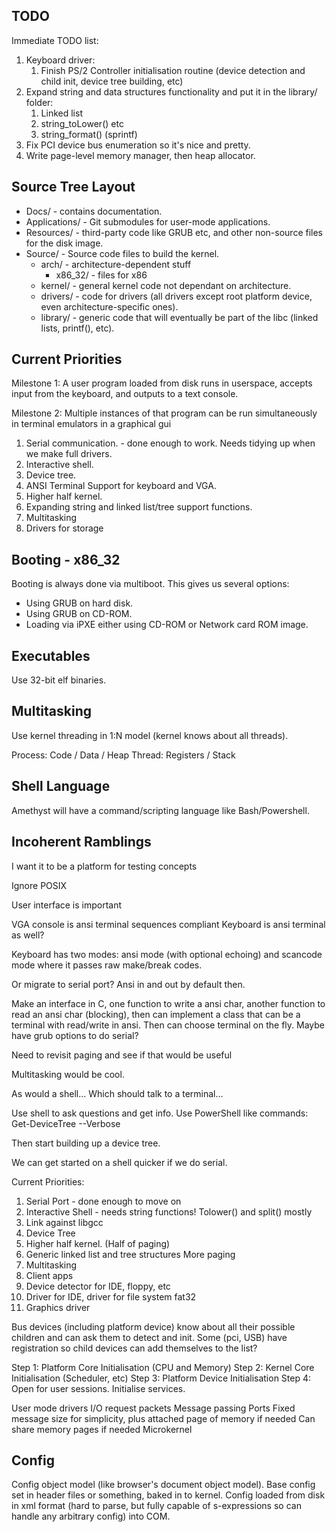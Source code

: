 ## TODO

Immediate TODO list:

1.  Keyboard driver:
    1.  Finish PS/2 Controller initialisation routine (device detection and child init, device tree building, etc)
2.  Expand string and data structures functionality and put it in the library/ folder:
    1.  Linked list
    2.  string_toLower() etc
    3.  string_format() (sprintf)
3.  Fix PCI device bus enumeration so it's nice and pretty.
4.  Write page-level memory manager, then heap allocator.

## Source Tree Layout

* Docs/ - contains documentation.
* Applications/ - Git submodules for user-mode applications.
* Resources/ - third-party code like GRUB etc, and other non-source files for the disk image.
* Source/ - Source code files to build the kernel.
    * arch/ - architecture-dependent stuff
	    * x86_32/ - files for x86
    * kernel/ - general kernel code not dependant on architecture.
	* drivers/ - code for drivers (all drivers except root platform device, even architecture-specific ones).
    * library/ - generic code that will eventually be part of the libc (linked lists, printf(), etc).

## Current Priorities

Milestone 1:
A user program loaded from disk runs in userspace, accepts input from the keyboard, and outputs to a text console.

Milestone 2:
Multiple instances of that program can be run simultaneously in terminal emulators in a graphical gui

1. Serial communication. - done enough to work. Needs tidying up when we make full drivers.
2. Interactive shell.
4. Device tree.
3. ANSI Terminal Support for keyboard and VGA.
4. Higher half kernel.
5. Expanding string and linked list/tree support functions.
6. Multitasking
7. Drivers for storage

## Booting - x86_32

Booting is always done via multiboot. This gives us several options:
 *  Using GRUB on hard disk.
 *  Using GRUB on CD-ROM.
 *  Loading via iPXE either using CD-ROM or Network card ROM image.

## Executables

Use 32-bit elf binaries.

## Multitasking

Use kernel threading in 1:N model (kernel knows about all threads).

Process:	Code / Data / Heap
Thread:		Registers / Stack

## Shell Language

Amethyst will have a command/scripting language like Bash/Powershell.

## Incoherent Ramblings

I want it to be a platform for testing concepts

Ignore POSIX

User interface is important


VGA console is ansi terminal sequences compliant
Keyboard is ansi terminal as well?

Keyboard has two modes: ansi mode (with optional echoing) and scancode mode where it passes raw make/break codes.

Or migrate to serial port? Ansi in and out by default then.

Make an interface in C, one function to write a ansi char, another function to read an ansi char (blocking), then can implement a class that can be a terminal with read/write in ansi. Then can choose terminal on the fly. Maybe have grub options to do serial?

Need to revisit paging and see if that would be useful

Multitasking would be cool.

As would a shell... Which should talk to a terminal...

Use shell to ask questions and get info.
Use PowerShell like commands: Get-DeviceTree --Verbose

Then start building up a device tree.

We can get started on a shell quicker if we do serial.

Current Priorities:
1. Serial Port - done enough to move on
2. Interactive Shell - needs string functions! Tolower() and split() mostly
3. Link against libgcc
4. Device Tree
5. Higher half kernel. (Half of paging)
6. Generic linked list and tree structures 
More paging
7. Multitasking
8. Client apps
9. Device detector for IDE, floppy, etc
10. Driver for IDE, driver for file system fat32
11. Graphics driver

Bus devices (including platform device) know about all their possible children and can ask them to detect and init. Some (pci, USB) have registration so child devices can add themselves to the list?



Step 1: Platform Core Initialisation (CPU and Memory)
Step 2: Kernel Core Initialisation (Scheduler, etc)
Step 3: Platform Device Initialisation
Step 4: Open for user sessions. Initialise services.



User mode drivers
I/O request packets
Message passing
    Ports
    Fixed message size for simplicity, plus attached page of memory if needed
    Can share memory pages if needed
Microkernel 

## Config

Config object model (like browser's document object model). 
Base config set in header files or something, baked in to kernel.
Config loaded from disk in xml format (hard to parse, but fully capable of s-expressions so can handle any arbitrary config) into COM.